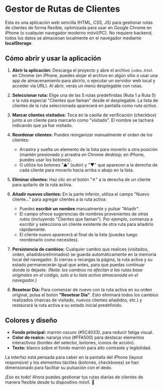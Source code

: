 # Gestor de Rutas de Clientes

Esta es una aplicación web sencilla (HTML, CSS, JS) para gestionar rutas de clientes de forma flexible, optimizada para usar en Google Chrome en iPhone (o cualquier navegador moderno móvil/PC). No requiere backend, todos los datos se almacenan localmente en el navegador mediante **localStorage**.

## Cómo abrir y usar la aplicación

1. **Abrir la aplicación:** Descarga el proyecto y abre el archivo `index.html` en Chrome (en iPhone, puedes alojar el archivo en algún sitio o usar una app de almacenamiento para abrirlo, o ejecutar un servidor web local y acceder vía URL). Al abrir, verás un menú desplegable con rutas.

2. **Seleccionar ruta:** Elige una de las 5 rutas predefinidas (Ruta 1 a Ruta 5) o la ruta especial "Clientes que llaman" desde el desplegable. La lista de clientes de la ruta seleccionada aparecerá en pantalla como *ruta activa*.

3. **Marcar clientes visitados:** Toca en la casilla de verificación (checkbox) junto a un cliente para marcarlo como "visitado". El nombre se tachará indicando que ya fue visitado.

4. **Reordenar clientes:** Puedes reorganizar manualmente el orden de los clientes:
   - Arrastra y suelta un elemento de la lista para moverlo a otra posición (mantén presionado y arrastra en Chrome desktop; en iPhone, puedes usar los botones).
   - O utiliza los botones "▲" (subir) y "▼" que aparecen a la derecha de cada cliente para moverlo hacia arriba o abajo en la lista.

5. **Eliminar clientes:** Haz clic en el botón "✕" a la derecha de un cliente para quitarlo de la ruta activa.

6. **Añadir nuevos clientes:** En la parte inferior, utiliza el campo "Nuevo cliente..." para agregar clientes a la ruta activa:
   - Puedes **escribir un nombre** manualmente y pulsar "Añadir".
   - El campo ofrece sugerencias de nombres provenientes de *otras rutas* (incluyendo "Clientes que llaman"). Por ejemplo, comienza a escribir y selecciona un cliente existente de otra ruta para añadirlo rápidamente.
   - El cliente nuevo aparecerá al final de la lista (puedes luego reordenarlo como necesites).

7. **Persistencia de cambios:** Cualquier cambio que realices (visitados, orden, añadidos/eliminados) se guarda automáticamente en la memoria local del navegador. Si cierras o recargas la página, la ruta activa y su estado permanecerán igual que antes, para que puedas continuar donde lo dejaste. *(Nota: los cambios no afectan a las rutas base originales en el código, solo a tu lista activa almacenada en el navegador.)*

8. **Resetear Día:** Para comenzar de nuevo con la ruta activa en su orden original, pulsa el botón **"Resetear Día"**. Esto eliminará todos los cambios realizados (marcas de visitado, nuevos clientes añadidos, etc.) y restaurará la ruta activa a su estado inicial predefinido.

## Colores y diseño

- **Fondo principal:** marrón oscuro (#5C4033), para reducir fatiga visual.
- **Color de realce:** naranja vivo (#FFA500) para destacar elementos interactivos (bordes del selector, botones, iconos de acción).
- **Texto:** blanco sobre el fondo marrón para alto contraste y legibilidad.

La interfaz está pensada para caber en la pantalla del iPhone (layout responsive) y los elementos táctiles (botones, checkboxes) se han dimensionado para facilitar su pulsación con el dedo.

¡Eso es todo! Ahora puedes gestionar tus rutas diarias de clientes de manera flexible desde tu dispositivo móvil. 🎉
